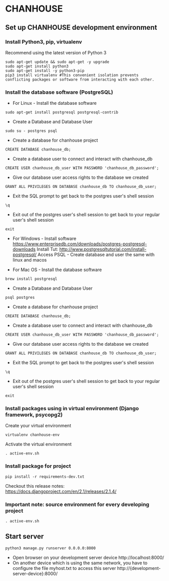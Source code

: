 # CHANHOUSE
## Set up CHANHOUSE development environment
### Install Python3, pip, virtualenv
Recommend using the latest version of Python 3
```console
sudo apt-get update && sudo apt-get -y upgrade
sudo apt-get install python3
sudo apt-get install -y python3-pip
pip3 install virtualenv #This convenient isolation prevents conflicting packages or software from interacting with each other.
```
### Install the database software (PostgreSQL)
- For Linux - Install the database software
```console
sudo apt-get install postgresql postgresql-contrib 
``` 
- Create a Database and Database User 
```console 
sudo su - postgres psql 
``` 
- Create a database for chanhouse project 
```console 
CREATE DATABASE chanhouse_db; 
``` 
- Create a database user to connect and interact with chanhouse_db 
```console 
CREATE USER chanhouse_db_user WITH PASSWORD 'chanhouse_db_password'; 
``` 
- Give our database user access rights to the database we created
```console
GRANT ALL PRIVILEGES ON DATABASE chanhouse_db TO chanhouse_db_user;
```
- Exit the SQL prompt to get back to the postgres user's shell session
```console
\q
```
- Exit out of the postgres user's shell session to get back to your regular user's shell session
```console
exit
```
- For Windows - Install software
    https://www.enterprisedb.com/downloads/postgres-postgresql-downloads
    Install Tut: http://www.postgresqltutorial.com/install-postgresql/
    Access PSQL - Create database and user the same with linux and macos 
    
- For Mac OS - Install the database software
```console
brew install postgresql
```
- Create a Database and Database User
```console
psql postgres
```
- Create a database for chanhouse project
```console
CREATE DATABASE chanhouse_db;
```
- Create a database user to connect and interact with chanhouse_db
```console
CREATE USER chanhouse_db_user WITH PASSWORD 'chanhouse_db_password';
```
- Give our database user access rights to the database we created
```console
GRANT ALL PRIVILEGES ON DATABASE chanhouse_db TO chanhouse_db_user;
```
- Exit the SQL prompt to get back to the postgres user's shell session
```console
\q
```
- Exit out of the postgres user's shell session to get back to your regular user's shell session
```console
exit
```

### Install packages using in virtual environment (Django framework, psycopg2)
Create your virtual environment
```console
virtualenv chanhouse-env
```
Activate the virtual environment
```console
. active-env.sh
```
### Install package for project
```console
pip install -r requirements-dev.txt
```


Checkout this release notes: https://docs.djangoproject.com/en/2.1/releases/2.1.4/
### Important note: source environment for every developing project
```console
. active-env.sh
```
## Start server
```console
python3 manage.py runserver 0.0.0.0:8000
```
- Open browser on your development server device
http://localhost:8000/
- On another device which is using the same network, you have to configure the file myhost.txt to access this server
http://{development-server-device}:8000/
